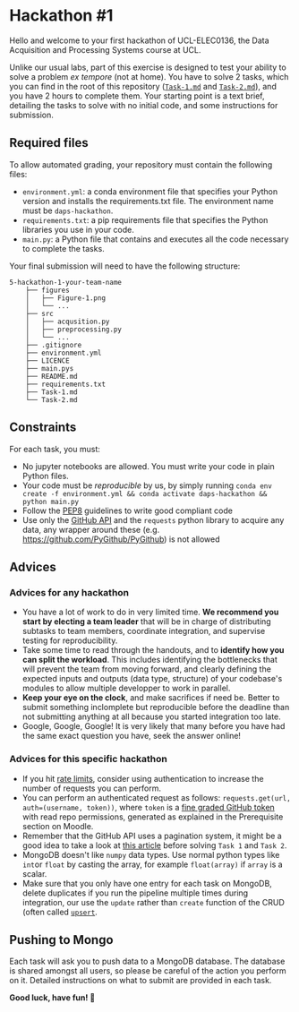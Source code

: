 # Hackathon #1

Hello and welcome to your first hackathon of  UCL-ELEC0136, the Data Acquisition and Processing Systems course at UCL.


Unlike our usual labs, part of this exercise is designed to test your ability to solve a problem _ex tempore_ (not at home).
You have to solve 2 tasks, which you can find in the root of this repository ([`Task-1.md`](/Task-1.md) and [`Task-2.md`](/Task-2.md)), and you have 2 hours to complete them.
Your starting point is a text brief, detailing the tasks to solve with no initial code, and some instructions for submission.


## Required files
To allow automated grading, your repository must contain the following files:
- `environment.yml`: a conda environment file that specifies your Python version and installs the requirements.txt file. The environment name must be `daps-hackathon`.
- `requirements.txt`: a pip requirements file that specifies the Python libraries you use in your code.
- `main.py`: a Python file that contains and executes all the code necessary to complete the tasks.

Your final submission will need to have the following structure:
```plaintext
5-hackathon-1-your-team-name
    ├── figures
    │   ├── Figure-1.png
    │   └── ...
    ├── src
    │   ├── acqusition.py
    │   ├── preprocessing.py
    │   └── ...
    ├── .gitignore
    ├── environment.yml
    ├── LICENCE
    ├── main.pys
    ├── README.md
    ├── requirements.txt
    ├── Task-1.md
    └── Task-2.md
```



## Constraints
For each task, you must:
- No jupyter notebooks are allowed. You must write your code in plain Python files.
- Your code must be *reproducible* by us, by simply running `conda env create -f environment.yml && conda activate daps-hackathon && python main.py`
- Follow the [PEP8](https://peps.python.org/pep-0008/) guidelines to write good compliant code
- Use only the [GitHub API](https://docs.github.com/en/rest) and the `requests` python library to acquire any data, any wrapper around these (e.g. https://github.com/PyGithub/PyGithub) is not allowed


## Advices
### Advices for any hackathon
- You have a lot of work to do in very limited time. **We recommend you start by electing a team leader** that will be in charge of distributing subtasks to team members, coordinate integration, and supervise testing for reproducibility.
- Take some time to read through the handouts, and to **identify how you can split the workload**. This includes identifying the bottlenecks that will prevent the team from moving forward, and clearly defining the expected inputs and outputs (data type, structure) of your codebase's modules to allow multiple developper to work in parallel.
- **Keep your eye on the clock**, and make sacrifices if need be. Better to submit something inclomplete but reproducible before the deadline than not submitting anything at all because you started integration too late.
- Google, Google, Google! It is very likely that many before you have had the same exact question you have, seek the answer online!

### Advices for this specific hackathon
- If you hit [rate limits](https://docs.github.com/en/rest/rate-limit/rate-limit?apiVersion=2022-11-28), consider using authentication to increase the number of requests you can perform.
- You can perform an authenticated request as follows: `requests.get(url, auth=(username, token))`, where `token` is a [fine graded GitHub token](https://docs.github.com/en/rest/authentication/authenticating-to-the-rest-api?apiVersion=2022-11-28#authenticating-with-a-personal-access-token) with read repo permissions, generated as explained in the Prerequisite section on Moodle.
- Remember that the GitHub API uses a pagination system, it might be a good idea to take a look at [this article](https://docs.github.com/en/rest/using-the-rest-api/using-pagination-in-the-rest-api?apiVersion=2022-11-28) before solving `Task 1` and `Task 2`.
- MongoDB doesn't like `numpy` data types. Use normal python types like `int`or `float` by casting the array, for example `float(array)` if `array` is a scalar.
- Make sure that you only have one entry for each task on MongoDB, delete duplicates if you run the pipeline multiple times during integration, our use the `update` rather than `create` function of the CRUD (often called [`upsert`](https://en.wiktionary.org/wiki/upsert).

## Pushing to Mongo
Each task will ask you to push data to a MongoDB database. The database is shared amongst all users, so please be careful of the action you perform on it.
Detailed instructions on what to submit are provided in each task.

**Good luck, have fun! :rocket:**
